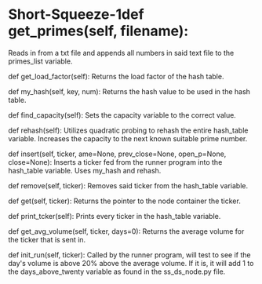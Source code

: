 # Short-Squeeze-1def get_primes(self, filename):
  Reads in from a txt file and appends all numbers in said text file to the primes_list variable.

def get_load_factor(self):
  Returns the load factor of the hash table.

def my_hash(self, key, num):
  Returns the hash value to be used in the hash table.

def find_capacity(self):
  Sets the capacity variable to the correct value.

def rehash(self):
  Utilizes quadratic probing to rehash the entire hash_table variable. Increases the capacity to the next known suitable prime number.

def insert(self, ticker, ame=None, prev_close=None, open_p=None, close=None):
  Inserts a ticker fed from the runner program into the hash_table variable. Uses my_hash and rehash.

def remove(self, ticker):
  Removes said ticker from the hash_table variable.

def get(self, ticker):
  Returns the pointer to the node container the ticker.

def print_tcker(self):
  Prints every ticker in the hash_table variable.

def get_avg_volume(self, ticker, days=0):
  Returns the average volume for the ticker that is sent in.

def init_run(self, ticker):
  Called by the runner program, will test to see if the day's volume is above 20% above the average volume. If it is, it will add 1 to the days_above_twenty variable as found in the ss_ds_node.py file.
